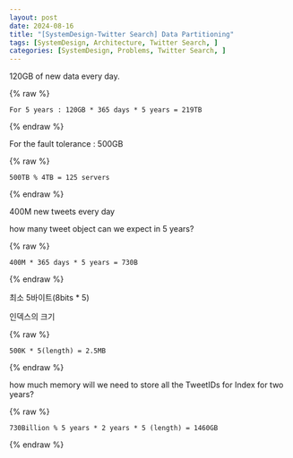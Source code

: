 ```yaml
---
layout: post
date: 2024-08-16
title: "[SystemDesign-Twitter Search] Data Partitioning"
tags: [SystemDesign, Architecture, Twitter Search, ]
categories: [SystemDesign, Problems, Twitter Search, ]
---
```



120GB of new data every day. 



{% raw %}
```text
For 5 years : 120GB * 365 days * 5 years = 219TB
```
{% endraw %}



For the fault tolerance : 500GB



{% raw %}
```text
500TB % 4TB = 125 servers
```
{% endraw %}



400M new tweets every day


how many tweet object can we expect in 5 years?



{% raw %}
```text
400M * 365 days * 5 years = 730B
```
{% endraw %}



최소 5바이트(8bits * 5) 


인덱스의 크기 



{% raw %}
```text
500K * 5(length) = 2.5MB
```
{% endraw %}



how much memory will we need to store all the TweetIDs for Index for two years?



{% raw %}
```text
730Billion % 5 years * 2 years * 5 (length) = 1460GB
```
{% endraw %}


